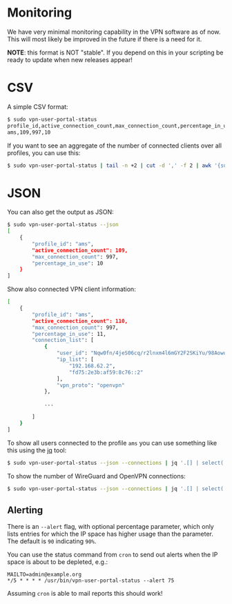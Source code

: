 # Monitoring

We have very minimal monitoring capability in the VPN software as of now. This 
will most likely be improved in the future if there is a need for it.

**NOTE**: this format is NOT "stable". If you depend on this in your scripting
be ready to update when new releases appear!

# CSV

A simple CSV format:

```bash
$ sudo vpn-user-portal-status
profile_id,active_connection_count,max_connection_count,percentage_in_use
ams,109,997,10
```

If you want to see an aggregate of the number of connected clients over all 
profiles, you can use this:

```bash
$ sudo vpn-user-portal-status | tail -n +2 | cut -d ',' -f 2 | awk '{sum+=$1}END{print sum}'
```

# JSON

You can also get the output as JSON:

```bash
$ sudo vpn-user-portal-status --json
[
    {
        "profile_id": "ams",
        "active_connection_count": 109,
        "max_connection_count": 997,
        "percentage_in_use": 10
    }
]
```

Show also connected VPN client information:

```bash
[
    {
        "profile_id": "ams",
        "active_connection_count": 110,
        "max_connection_count": 997,
        "percentage_in_use": 11,
        "connection_list": [
            {
                "user_id": "Nqw0fn/4jeS06cq/r2lnxm4l6mGY2F2SKiYu/98Aowo=",
                "ip_list": [
                    "192.168.62.2",
                    "fd75:2e3b:af59:8c76::2"
                ],
                "vpn_proto": "openvpn"
            },

            ...
            
        ]
    }
]
```
    
To show all users connected to the profile `ams` you can use something
like this using the [jq](https://stedolan.github.io/jq/) tool:

```bash
$ sudo vpn-user-portal-status --json --connections | jq '.[] | select(.profile_id | contains("ams")) | .connection_list | .[] .user_id' -r
```

To show the number of WireGuard and OpenVPN connections:

```bash
$ sudo vpn-user-portal-status --json --connections | jq '.[] | select(.profile_id | contains("ams")) | .connection_list | .[] .vpn_proto' -r | sort | uniq -c
```

## Alerting

There is an `--alert` flag, with optional percentage parameter, which only
lists entries for which the IP space has higher usage than the parameter. The 
default is `90` indicating `90%`. 

You can use the status command from `cron` to send out alerts when the IP space 
is about to be depleted, e.g.:

```cron
MAILTO=admin@example.org
*/5 * * * * /usr/bin/vpn-user-portal-status --alert 75
```

Assuming `cron` is able to mail reports this should work!
